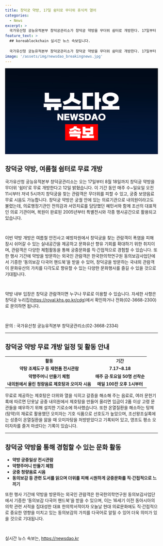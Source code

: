 ```yaml
---
title: 창덕궁 약방, 17일 쉼터로 무더위 휴식처 열어
categories:
  - News
excerpt: >
  국가유산청 궁능유적본부 창덕궁관리소가 창덕궁 약방을 무더위 쉼터로 개방한다. 17일부터 8월 18일까지 매주 수~일요일 오전 11시부터 저녁 5시까지 무료 개방되며, 궁중 보양음료 무료 시음도 가능하다. 이 기간 동안 약방 궁중일상 전시관람, 약향주머니 만들기 체험, 궁중 청량음료 시음 등의 체험뿐 아니라 외국인 관람객에게는 동의보감 다국어 핸드북을 제공한다. 궁능유적본부는 창덕궁을 방문하는 관람객들에게 문화유산을 다양하게 체험할 수 있는 문화행사를 발굴하여 궁의 가치를 더욱 높이고자 노력할 것이라고 밝혔다. (출처: 정책브리핑)
feature_text: >
  ## koreablockchain 실시간 뉴스 속보입니다.

  국가유산청 궁능유적본부 창덕궁관리소가 창덕궁 약방을 무더위 쉼터로 개방한다. 17일부터 8월 18일까지 매주 수~일요일 오전 11시부터 저녁 5시까지 무료 개방되며, 궁중 보양음료 무료 시음도 가능하다. 이 기간 동안 약방 궁중일상 전시관람, 약향주머니 만들기 체험, 궁중 청량음료 시음 등의 체험뿐 아니라 외국인 관람객에게는 동의보감 다국어 핸드북을 제공한다. 궁능유적본부는 창덕궁을 방문하는 관람객들에게 문화유산을 다양하게 체험할 수 있는 문화행사를 발굴하여 궁의 가치를 더욱 높이고자 노력할 것이라고 밝혔다. (출처: 정책브리핑)
image: '/assets/img/newsdao_breakingnews.jpg'
---
```


<p><img src="/assets/img/newsdao_breakingnews.jpg" alt="koreablockchain 속보" /></p>

<h2 data-ke-size="size26">창덕궁 약방, 여름철 쉼터로 무료 개방</h2>

<p data-ke-size="size16">국가유산청 궁능유적본부 창덕궁관리소는 오는 17일부터 8월 18일까지 창덕궁 약방을 무더위 ‘쉼터’로 무료 개방한다고 12일 밝혔습니다. 이 기간 동안 매주 수~일요일 오전 11시부터 저녁 5시까지 창덕궁을 찾는 관람객은 무더위를 피할 수 있고, 궁중 보양음료 무료 시음도 가능합니다. 창덕궁 약방은 궁궐 안에 있는 의료기관으로 내의원이라고도 불렸는데, 의료행정기관인 전의감과 서민치료를 담당했던 혜민서와 함께 조선의 대표적인 의료 기관이며, 복원이 완료된 2005년부터 특별전시와 각종 행사공간으로 활용되고 있습니다.</p>

<p><br></p>

<p data-ke-size="size16">이번 약방 개방은 여름철 안전사고 예방차원에서 창덕궁을 찾는 관람객이 폭염을 피해 잠시 쉬어갈 수 있는 실내공간을 제공하고 문화유산 향유 기회를 확대하기 위한 취지이며, 관람객은 다양한 체험활동을 통해 궁중문화를 직·간접적으로 경험할 수 있습니다. 또한 행사 기간에 약방을 방문하는 외국인 관람객은 한국한의학연구원 동의보감사업단에서 기증한 ‘동의보감 다국어 핸드북’을 받을 수 있어, 창덕궁을 방문하는 국내외 관람객이 문화유산의 가치를 다각도로 향유할 수 있는 다양한 문화행사를 즐길 수 있을 것으로 기대됩니다.</p>

<p><br></p>

<p data-ke-size="size16">약방 내부 입장은 창덕궁 관람객이면 누구나 무료로 이용할 수 있습니다. 자세한 사항은 창덕궁 누리집(<a href="https://royal.khs.go.kr/cdg">https://royal.khs.go.kr/cdg</a>)에서 확인하거나 전화(02-3668-2300)로 문의하면 됩니다.</p>

<p><br></p>

<p data-ke-size="size16">문의 : 국가유산청 궁능유적본부 창덕궁관리소(02-3668-2334)</p>

<hr>

<h2 data-ke-size="size26">창덕궁 약방 무료 개방 일정 및 활동 안내</h2>

<table>
    <tr>
        <th>활동</th>
        <th>기간</th>
    </tr>
    <tr>
        <td style="text-align: center; height: 17px;"><b>약탕 조제도구 등 재현품 전시관람</b></td>
        <td style="text-align: center; height: 17px;"><b>7.17~8.18</b></td>
    </tr>
    <tr>
        <td style="text-align: center; height: 17px;"><b>약향주머니 만들기 체험</b></td>
        <td style="text-align: center; height: 17px;"><b>매주 금·토요일 50명 선착순</b></td>
    </tr>
    <tr>
        <td style="text-align: center; height: 17px;"><b>내의원에서 올린 청량음료 제호탕과 오미자 시음</b></td>
        <td style="text-align: center; height: 17px;"><b>매일 100잔 오후 1시부터</b></td>
    </tr>
</table>

<p data-ke-size="size16">무료로 제공하는 제호탕은 더위와 열을 식히고 갈증을 해소해 주는 음료로, 여러 문헌기록에 따르면 단옷날 궁중 내의원에서 제호탕을 만들어 올리면 임금이 2품 이상 고령 문관들을 예우하기 위해 설치한 기로소에 하사했습니다. 또한 온열질환을 해소하는 탕제(탕약)의 재료로 활용했던 오미자는 기호 식품으로 선호도가 높았으며, 조선왕조실록에는 성종이 온열질환을 앓을 때 오미자탕을 처방받았다고 기록되어 있고, 영조도 평소 오미자차를 즐겨 마셨다는 기록이 있습니다.</p>

<hr>

<h2 data-ke-size="size26">창덕궁 약방을 통해 경험할 수 있는 문화 활동</h2>

<ul>
    <li><b>약방 궁중일상 전시관람</b></li>
    <li><b>약향주머니 만들기 체험</b></li>
    <li><b>궁중 청량음료 시음</b></li>
    <li><b>동의보감 등 관련 도서를 읽으며 더위를 피해 시원하게 궁중문화를 직·간접적으로 느끼기</b></li>
</ul>

<p data-ke-size="size16">또한 행사 기간에 약방을 방문하는 외국인 관람객은 한국한의학연구원 동의보감사업단에서 기증한 ‘동의보감 다국어 핸드북’을 받을 수 있으며, 이는 16세기 이전 동아시아의 의학 관련 서적을 집대성한 대표 한의학서적이자 오늘날 현대 의료문화에도 직·간접적으로 중요한 영향을 미치고 있는 동의보감의 가치를 다국어로 알릴 수 있어 더욱 의미가 있을 것으로 기대됩니다.</p>

<p data-ke-size="size16">&nbsp;</p>
실시간 뉴스 속보는, <a href="https://newsdao.kr" rel="dofollow">https://newsdao.kr</a>


